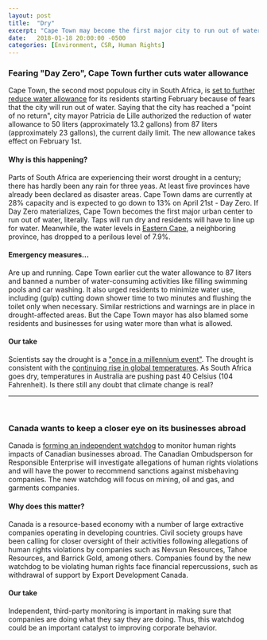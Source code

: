 ```yaml
---
layout: post
title:  "Dry"
excerpt: "Cape Town may become the first major city to run out of water as drought persists. Canada creates human rights watchdog to monitor Canadian businesses abroad."
date:   2018-01-18 20:00:00 -0500
categories: [Environment, CSR, Human Rights]
---
```


### Fearing "Day Zero", Cape Town further cuts water allowance

Cape Town, the second most populous city in South Africa, is <a href="http://www.bbc.com/news/world-africa-42731084" target="_blank">set to further reduce water allowance</a> for its residents starting February because of fears that the city will run out of water. Saying that the city has reached a "point of no return", city mayor Patricia de Lille authorized the reduction of water allowance to 50 liters (approximately 13.2 gallons) from 87 liters (approximately 23 gallons), the current daily limit. The new allowance takes effect on February 1st.

#### Why is this happening?

Parts of South Africa are experiencing their worst drought in a century; there has hardly been any rain for three yeas. At least five provinces have already been declared as disaster areas. Cape Town dams are currently at 28% capacity and is expected to go down to 13% on April 21st - Day Zero. If Day Zero materializes, Cape Town becomes the first major urban center to run out of water, literally. Taps will run dry and residents will have to line up for water. Meanwhile, the water levels in <a href="https://www.dailymaverick.co.za/article/2018-01-17-eastern-cape-drought-rapidly-overtaking-the-cape-town-crisis/#.WmE_cJM-dWM" target="_blank">Eastern Cape</a>, a neighboring province, has dropped to a perilous level of 7.9%.

#### Emergency measures...

Are up and running. Cape Town earlier cut the water allowance to 87 liters and banned a number of water-consuming activities like filling swimming pools and car washing. It also urged residents to minimize water use, including (gulp) cutting down shower time to two minutes and flushing the toilet only when necessary. Similar restrictions and warnings are in place in drought-affected areas. But the Cape Town mayor has also blamed some residents and businesses for using water more than what is allowed.

#### Our take

Scientists say the drought is a <a href="http://www.aljazeera.com/news/2018/01/extreme-drought-grips-parts-south-africa-180118092847342.html" target="_blank">"once in a millennium event"</a>. The drought is consistent with the <a href="https://climate.nasa.gov/vital-signs/global-temperature/" target="_blank">continuing rise in global temperatures</a>. As South Africa goes dry, temperatures in Australia are pushing past 40 Celsius (104 Fahrenheit). Is there still any doubt that climate change is real?

* * *
<br />

### Canada wants to keep a closer eye on its businesses abroad

Canada is <a href="https://ca.reuters.com/article/businessNews/idCAKBN1F62AL-OCABS" target="_blank">forming an independent watchdog</a> to monitor human rights impacts of Canadian businesses abroad. The Canadian Ombudsperson for Responsible Enterprise will investigate allegations of human rights violations and will have the power to recommend sanctions against misbehaving companies. The new watchdog will focus on mining, oil and gas, and garments companies.

#### Why does this matter?

Canada is a resource-based economy with a number of large extractive companies operating in developing countries. Civil society groups have been calling for closer oversight of their activities following allegations of human rights violations by companies such as Nevsun Resources, Tahoe Resources, and Barrick Gold, among others. Companies found by the new watchdog to be violating human rights face financial repercussions, such as withdrawal of support by Export Development Canada.

#### Our take

Independent, third-party monitoring is important in making sure that companies are doing what they say they are doing. Thus, this watchdog could be an important catalyst to improving corporate behavior.
